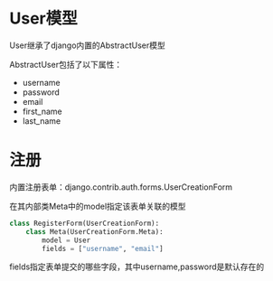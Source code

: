 # User模型

User继承了django内置的AbstractUser模型

AbstractUser包括了以下属性：
- username
- password
- email
- first_name
- last_name

# 注册
内置注册表单：django.contrib.auth.forms.UserCreationForm

在其内部类Meta中的model指定该表单关联的模型

```python
class RegisterForm(UserCreationForm):
    class Meta(UserCreationForm.Meta):
        model = User
        fields = ["username", "email"]

```

fields指定表单提交的哪些字段，其中username,password是默认存在的